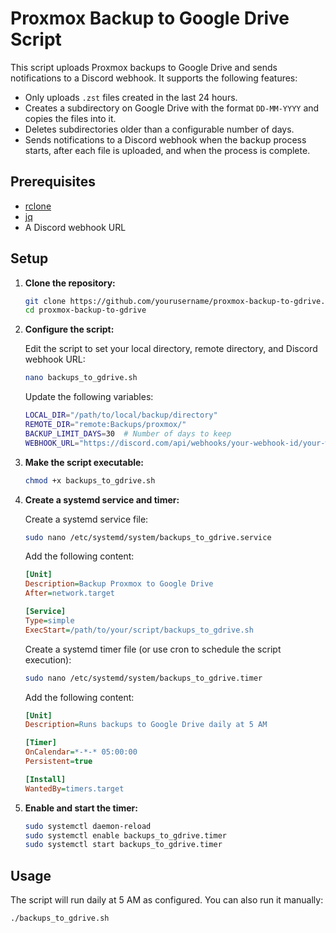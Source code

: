 # Proxmox Backup to Google Drive Script

This script uploads Proxmox backups to Google Drive and sends notifications to a Discord webhook. It supports the following features:
- Only uploads `.zst` files created in the last 24 hours.
- Creates a subdirectory on Google Drive with the format `DD-MM-YYYY` and copies the files into it.
- Deletes subdirectories older than a configurable number of days.
- Sends notifications to a Discord webhook when the backup process starts, after each file is uploaded, and when the process is complete.

## Prerequisites

- [rclone](https://rclone.org/downloads/)
- [jq](https://stedolan.github.io/jq/download/)
- A Discord webhook URL

## Setup

1. **Clone the repository:**

    ```sh
    git clone https://github.com/yourusername/proxmox-backup-to-gdrive.git
    cd proxmox-backup-to-gdrive
    ```

2. **Configure the script:**

    Edit the script to set your local directory, remote directory, and Discord webhook URL:

    ```sh
    nano backups_to_gdrive.sh
    ```

    Update the following variables:

    ```sh
    LOCAL_DIR="/path/to/local/backup/directory"
    REMOTE_DIR="remote:Backups/proxmox/"
    BACKUP_LIMIT_DAYS=30  # Number of days to keep
    WEBHOOK_URL="https://discord.com/api/webhooks/your-webhook-id/your-webhook-token"
    ```

3. **Make the script executable:**

    ```sh
    chmod +x backups_to_gdrive.sh
    ```

4. **Create a systemd service and timer:**

    Create a systemd service file:

    ```sh
    sudo nano /etc/systemd/system/backups_to_gdrive.service
    ```

    Add the following content:

    ```ini
    [Unit]
    Description=Backup Proxmox to Google Drive
    After=network.target

    [Service]
    Type=simple
    ExecStart=/path/to/your/script/backups_to_gdrive.sh
    ```

    Create a systemd timer file (or use cron to schedule the script execution):

    ```sh
    sudo nano /etc/systemd/system/backups_to_gdrive.timer
    ```

    Add the following content:

    ```ini
    [Unit]
    Description=Runs backups to Google Drive daily at 5 AM

    [Timer]
    OnCalendar=*-*-* 05:00:00
    Persistent=true

    [Install]
    WantedBy=timers.target
    ```

5. **Enable and start the timer:**

    ```sh
    sudo systemctl daemon-reload
    sudo systemctl enable backups_to_gdrive.timer
    sudo systemctl start backups_to_gdrive.timer
    ```

## Usage

The script will run daily at 5 AM as configured. You can also run it manually:

```sh
./backups_to_gdrive.sh

